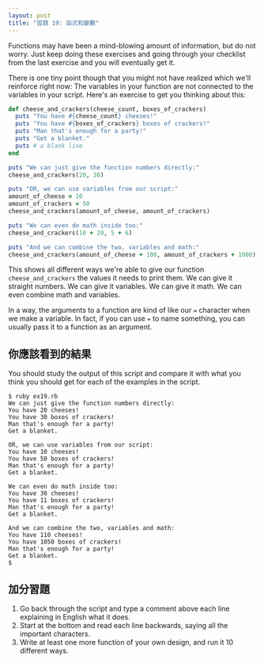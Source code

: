 ```yaml
---
layout: post
title: "習題 19: 函式和變數"
---
```


Functions may have been a mind-blowing amount of information, but do not worry. Just keep doing these exercises and going through your checklist from the last exercise and you will eventually get it.

There is one tiny point though that you might not have realized which we'll reinforce right now: The variables in your function are not connected to the variables in your script. Here's an exercise to get you thinking about this:

```ruby
def cheese_and_crackers(cheese_count, boxes_of_crackers)
  puts "You have #{cheese_count} cheeses!"
  puts "You have #{boxes_of_crackers} boxes of crackers!"
  puts "Man that's enough for a party!"
  puts "Get a blanket."
  puts # a blank line
end

puts "We can just give the function numbers directly:"
cheese_and_crackers(20, 30)

puts "OR, we can use variables from our script:"
amount_of_cheese = 10
amount_of_crackers = 50
cheese_and_crackers(amount_of_cheese, amount_of_crackers)

puts "We can even do math inside too:"
cheese_and_crackers(10 + 20, 5 + 6)

puts "And we can combine the two, variables and math:"
cheese_and_crackers(amount_of_cheese + 100, amount_of_crackers + 1000)
```

This shows all different ways we're able to give our function `cheese_and_crackers` the values it needs to print them. We can give it straight numbers. We can give it variables. We can give it math. We can even combine math and variables.

In a way, the arguments to a function are kind of like our `=` character when we make a variable. In fact, if you can use `=` to name something, you can usually pass it to a function as an argument.

## 你應該看到的結果

You should study the output of this script and compare it with what you think you should get for each of the examples in the script.

    $ ruby ex19.rb
    We can just give the function numbers directly:
    You have 20 cheeses!
    You have 30 boxes of crackers!
    Man that's enough for a party!
    Get a blanket.
    
    OR, we can use variables from our script:
    You have 10 cheeses!
    You have 50 boxes of crackers!
    Man that's enough for a party!
    Get a blanket.
    
    We can even do math inside too:
    You have 30 cheeses!
    You have 11 boxes of crackers!
    Man that's enough for a party!
    Get a blanket.
    
    And we can combine the two, variables and math:
    You have 110 cheeses!
    You have 1050 boxes of crackers!
    Man that's enough for a party!
    Get a blanket.
    $

## 加分習題
1. Go back through the script and type a comment above each line explaining in English what it does.
2. Start at the bottom and read each line backwards, saying all the important characters.
3. Write at least one more function of your own design, and run it 10 different ways.
